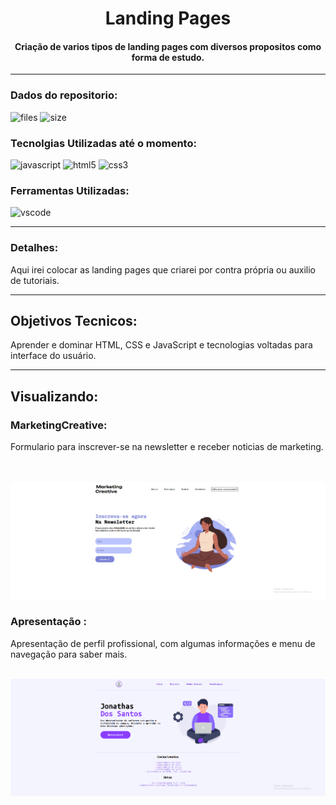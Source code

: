 
<div align="center">

# Landing Pages

#### Criação de varios tipos de landing pages com diversos propositos como forma de estudo.
</div>

---
### Dados do repositorio:

![files](https://img.shields.io/github/directory-file-count/JonathasSC/landing-pages?color=%2350fa7b&label=ARQUIVOS&logoColor=%2350fa7b) ![size](https://img.shields.io/github/repo-size/JonathasSC/landing-pages?color=%23ff79c6&label=REPO%20TAMANHO)

### Tecnolgias Utilizadas até o momento:

![javascript](https://img.shields.io/badge/JAVASCRIPT-323330?&logo=javascript&logoColor=f0db4f&style=flat&logoWidth=30) ![html5](https://img.shields.io/badge/HTML-e34c26?&logo=html5&logoColor=ffffff&style=flat&logoWidth=30) ![css3](https://img.shields.io/badge/CSS3-2965f1?&logo=css3&logoColor=ffffff&style=flat&logoWidth=30)

### Ferramentas Utilizadas:

![vscode](https://img.shields.io/badge/VS%20CODE-0078d7?&logo=visualstudiocode&logoColor=white&style=flat&logoWidth=30)

---
### Detalhes:
Aqui irei colocar as landing pages que criarei por contra própria ou auxilio de tutoriais.

---
## Objetivos Tecnicos:
Aprender e dominar HTML, CSS e JavaScript e tecnologias voltadas para interface do usuário.

---
## Visualizando:

### MarketingCreative:

Formulario para inscrever-se na newsletter e receber noticias de marketing.
&nbsp;
     
&nbsp;
![menu](/public/landing-1.png)

### Apresentação :

Apresentação de perfil profissional, com algumas informações e menu de navegação para saber mais.
&nbsp;
     
&nbsp;
![menu](/public/landing-2.png)

